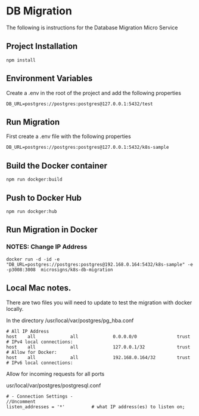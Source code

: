 # DB Migration

The following is instructions for the Database Migration Micro Service

## Project Installation

```
npm install
```

## Environment Variables

Create a .env in the root of the project and add the following properties

```
DB_URL=postgres://postgres:postgres@127.0.0.1:5432/test
```

## Run Migration

First create a .env file with the following properties
```
DB_URL=postgres://postgres:postgres@127.0.0.1:5432/k8s-sample
```

## Build the Docker container
```
npm run dockger:build
```

## Push to Docker Hub
```
npm run dockger:hub
```

## Run Migration in Docker
### NOTES: Change IP Address
`docker run -d -id -e "DB_URL=postgres://postgres:postgres@192.168.0.164:5432/k8s-sample" -e  -p3008:3008  microsigns/k8s-db-migration`

## Local Mac notes.

There are two files you will need to update to test the migration with docker locally.

In the directory /usr/local/var/postgres/pg_hba.conf
```
# All IP Address
host    all             all             0.0.0.0/0               trust
# IPv4 local connections:
host    all             all             127.0.0.1/32            trust
# Allow for Docker:
host    all             all             192.168.0.164/32        trust
# IPv6 local connections:
```

Allow for incoming requests for all ports

usr/local/var/postgres/postgresql.conf
```
# - Connection Settings -
//Uncomment
listen_addresses = '*'          # what IP address(es) to listen on;
```